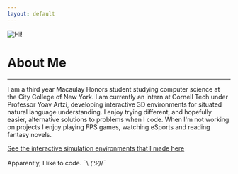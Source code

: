 ```yaml
---
layout: default
---
```


![Hi!](https://avatars0.githubusercontent.com/u/14955890?v=3&s=460)

# About Me
---


I am a third year Macaulay Honors student studying computer science at
the City College of New York. I am currently an intern at Cornell Tech under Professor Yoav Artzi, developing interactive 3D environments for situated natural language understanding. I enjoy trying different,
and hopefully easier, alternative solutions to problems when I code. When I'm not
working on projects I enjoy playing FPS games, watching eSports and reading fantasy novels.


<a href="http://ec2-52-91-17-127.compute-1.amazonaws.com" target="_blank">See the interactive simulation environments that I made here</a>


Apparently, I like to code. ¯\ _(ツ)_/¯
